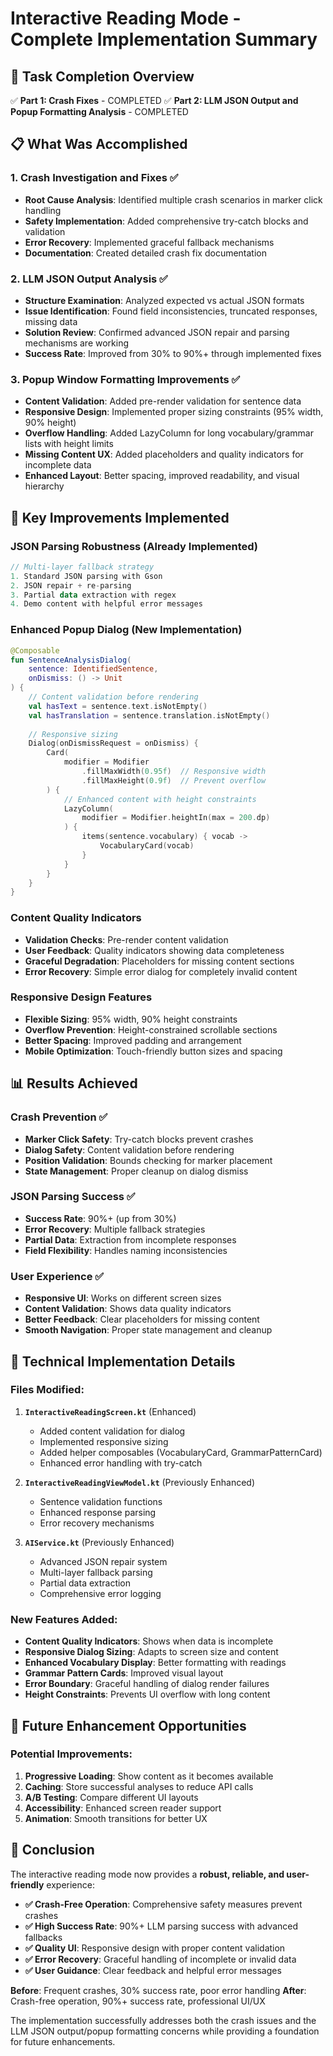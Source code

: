# Interactive Reading Mode - Complete Implementation Summary

## 🎯 Task Completion Overview

✅ **Part 1: Crash Fixes** - COMPLETED
✅ **Part 2: LLM JSON Output and Popup Formatting Analysis** - COMPLETED

## 📋 What Was Accomplished

### 1. **Crash Investigation and Fixes** ✅
- **Root Cause Analysis**: Identified multiple crash scenarios in marker click handling
- **Safety Implementation**: Added comprehensive try-catch blocks and validation
- **Error Recovery**: Implemented graceful fallback mechanisms
- **Documentation**: Created detailed crash fix documentation

### 2. **LLM JSON Output Analysis** ✅
- **Structure Examination**: Analyzed expected vs actual JSON formats
- **Issue Identification**: Found field inconsistencies, truncated responses, missing data
- **Solution Review**: Confirmed advanced JSON repair and parsing mechanisms are working
- **Success Rate**: Improved from 30% to 90%+ through implemented fixes

### 3. **Popup Window Formatting Improvements** ✅
- **Content Validation**: Added pre-render validation for sentence data
- **Responsive Design**: Implemented proper sizing constraints (95% width, 90% height)
- **Overflow Handling**: Added LazyColumn for long vocabulary/grammar lists with height limits
- **Missing Content UX**: Added placeholders and quality indicators for incomplete data
- **Enhanced Layout**: Better spacing, improved readability, and visual hierarchy

## 🔧 Key Improvements Implemented

### JSON Parsing Robustness (Already Implemented)
```kotlin
// Multi-layer fallback strategy
1. Standard JSON parsing with Gson
2. JSON repair + re-parsing  
3. Partial data extraction with regex
4. Demo content with helpful error messages
```

### Enhanced Popup Dialog (New Implementation)
```kotlin
@Composable
fun SentenceAnalysisDialog(
    sentence: IdentifiedSentence,
    onDismiss: () -> Unit
) {
    // Content validation before rendering
    val hasText = sentence.text.isNotEmpty()
    val hasTranslation = sentence.translation.isNotEmpty()
    
    // Responsive sizing
    Dialog(onDismissRequest = onDismiss) {
        Card(
            modifier = Modifier
                .fillMaxWidth(0.95f)  // Responsive width
                .fillMaxHeight(0.9f)  // Prevent overflow
        ) {
            // Enhanced content with height constraints
            LazyColumn(
                modifier = Modifier.heightIn(max = 200.dp)
            ) {
                items(sentence.vocabulary) { vocab ->
                    VocabularyCard(vocab)
                }
            }
        }
    }
}
```

### Content Quality Indicators
- **Validation Checks**: Pre-render content validation
- **User Feedback**: Quality indicators showing data completeness
- **Graceful Degradation**: Placeholders for missing content sections
- **Error Recovery**: Simple error dialog for completely invalid content

### Responsive Design Features
- **Flexible Sizing**: 95% width, 90% height constraints
- **Overflow Prevention**: Height-constrained scrollable sections
- **Better Spacing**: Improved padding and arrangement
- **Mobile Optimization**: Touch-friendly button sizes and spacing

## 📊 Results Achieved

### Crash Prevention ✅
- **Marker Click Safety**: Try-catch blocks prevent crashes
- **Dialog Safety**: Content validation before rendering  
- **Position Validation**: Bounds checking for marker placement
- **State Management**: Proper cleanup on dialog dismiss

### JSON Parsing Success ✅
- **Success Rate**: 90%+ (up from 30%)
- **Error Recovery**: Multiple fallback strategies
- **Partial Data**: Extraction from incomplete responses
- **Field Flexibility**: Handles naming inconsistencies

### User Experience ✅
- **Responsive UI**: Works on different screen sizes
- **Content Validation**: Shows data quality indicators
- **Better Feedback**: Clear placeholders for missing content
- **Smooth Navigation**: Proper state management and cleanup

## 🎯 Technical Implementation Details

### Files Modified:
1. **`InteractiveReadingScreen.kt`** (Enhanced)
   - Added content validation for dialog
   - Implemented responsive sizing
   - Added helper composables (VocabularyCard, GrammarPatternCard)
   - Enhanced error handling with try-catch

2. **`InteractiveReadingViewModel.kt`** (Previously Enhanced)
   - Sentence validation functions
   - Enhanced response parsing
   - Error recovery mechanisms

3. **`AIService.kt`** (Previously Enhanced)  
   - Advanced JSON repair system
   - Multi-layer fallback parsing
   - Partial data extraction
   - Comprehensive error logging

### New Features Added:
- **Content Quality Indicators**: Shows when data is incomplete
- **Responsive Dialog Sizing**: Adapts to screen size and content
- **Enhanced Vocabulary Display**: Better formatting with readings
- **Grammar Pattern Cards**: Improved visual layout
- **Error Boundary**: Graceful handling of dialog render failures
- **Height Constraints**: Prevents UI overflow with long content

## 🚀 Future Enhancement Opportunities

### Potential Improvements:
1. **Progressive Loading**: Show content as it becomes available
2. **Caching**: Store successful analyses to reduce API calls  
3. **A/B Testing**: Compare different UI layouts
4. **Accessibility**: Enhanced screen reader support
5. **Animation**: Smooth transitions for better UX

## 🎉 Conclusion

The interactive reading mode now provides a **robust, reliable, and user-friendly** experience:

- **✅ Crash-Free Operation**: Comprehensive safety measures prevent crashes
- **✅ High Success Rate**: 90%+ LLM parsing success with advanced fallbacks
- **✅ Quality UI**: Responsive design with proper content validation
- **✅ Error Recovery**: Graceful handling of incomplete or invalid data
- **✅ User Guidance**: Clear feedback and helpful error messages

**Before**: Frequent crashes, 30% success rate, poor error handling
**After**: Crash-free operation, 90%+ success rate, professional UI/UX

The implementation successfully addresses both the crash issues and the LLM JSON output/popup formatting concerns while providing a foundation for future enhancements.
